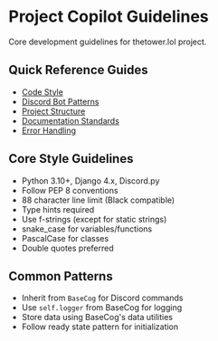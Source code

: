 # Project Copilot Guidelines

Core development guidelines for thetower.lol project.

## Quick Reference Guides
- [Code Style](style.md)
- [Discord Bot Patterns](discord.md)
- [Project Structure](structure.md)
- [Documentation Standards](docs.md)
- [Error Handling](errors.md)

## Core Style Guidelines
- Python 3.10+, Django 4.x, Discord.py
- Follow PEP 8 conventions
- 88 character line limit (Black compatible)
- Type hints required
- Use f-strings (except for static strings)
- snake_case for variables/functions
- PascalCase for classes
- Double quotes preferred

## Common Patterns
- Inherit from `BaseCog` for Discord commands
- Use `self.logger` from BaseCog for logging
- Store data using BaseCog's data utilities
- Follow ready state pattern for initialization
